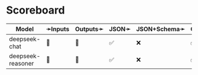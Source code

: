 # Scoreboard

| Model             | ➛Inputs   | Outputs➛   | JSON➛   | JSON+Schema➛   | Chat | Streaming | Tools | Batch | Seed | Files | Citations | Thinking |
| ----------------- | --------- | ---------- | ------- | -------------- | ---- | --------- | ----- | ----- | ---- | ----- | --------- | -------- |
| deepseek-chat     | 💬        | 💬         | ✅      | ❌             | ✅   | ✅        | ✅💥  | ❌    | ❌   | ❌    | ❌        | ❌       |
| deepseek-reasoner | 💬        | 💬         | ✅      | ❌             | ✅   | ✅        | 💨    | ❌    | ❌   | ❌    | ❌        | ✅       |
